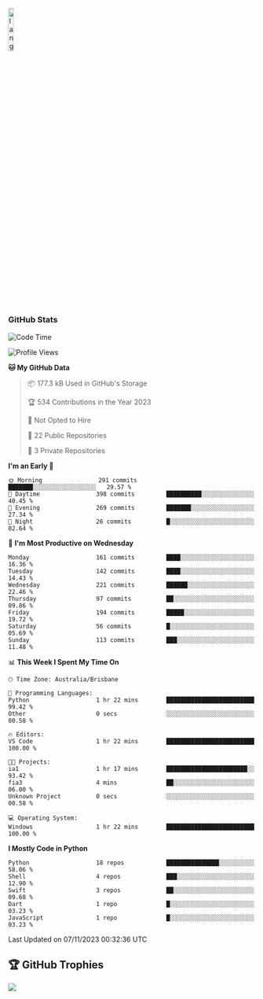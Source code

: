 <p align="left"><img width=15%" src="https://github.com/alansmathew/alansmathew/raw/master/lang.gif" alt="lang image here" /></p>

# <h3 align="left">GitHub Stats</h3>

<!--START_SECTION:waka-->
![Code Time](http://img.shields.io/badge/Code%20Time-317%20hrs%2050%20mins-blue)

![Profile Views](http://img.shields.io/badge/Profile%20Views-0-blue)

**🐱 My GitHub Data** 

> 📦 177.3 kB Used in GitHub's Storage 
 > 
> 🏆 534 Contributions in the Year 2023
 > 
> 🚫 Not Opted to Hire
 > 
> 📜 22 Public Repositories 
 > 
> 🔑 3 Private Repositories 
 > 
**I'm an Early 🐤** 

```text
🌞 Morning                291 commits         ███████░░░░░░░░░░░░░░░░░░   29.57 % 
🌆 Daytime                398 commits         ██████████░░░░░░░░░░░░░░░   40.45 % 
🌃 Evening                269 commits         ███████░░░░░░░░░░░░░░░░░░   27.34 % 
🌙 Night                  26 commits          █░░░░░░░░░░░░░░░░░░░░░░░░   02.64 % 
```
📅 **I'm Most Productive on Wednesday** 

```text
Monday                   161 commits         ████░░░░░░░░░░░░░░░░░░░░░   16.36 % 
Tuesday                  142 commits         ████░░░░░░░░░░░░░░░░░░░░░   14.43 % 
Wednesday                221 commits         ██████░░░░░░░░░░░░░░░░░░░   22.46 % 
Thursday                 97 commits          ██░░░░░░░░░░░░░░░░░░░░░░░   09.86 % 
Friday                   194 commits         █████░░░░░░░░░░░░░░░░░░░░   19.72 % 
Saturday                 56 commits          █░░░░░░░░░░░░░░░░░░░░░░░░   05.69 % 
Sunday                   113 commits         ███░░░░░░░░░░░░░░░░░░░░░░   11.48 % 
```


📊 **This Week I Spent My Time On** 

```text
🕑︎ Time Zone: Australia/Brisbane

💬 Programming Languages: 
Python                   1 hr 22 mins        █████████████████████████   99.42 % 
Other                    0 secs              ░░░░░░░░░░░░░░░░░░░░░░░░░   00.58 % 

🔥 Editors: 
VS Code                  1 hr 22 mins        █████████████████████████   100.00 % 

🐱‍💻 Projects: 
ia1                      1 hr 17 mins        ███████████████████████░░   93.42 % 
fia3                     4 mins              ██░░░░░░░░░░░░░░░░░░░░░░░   06.00 % 
Unknown Project          0 secs              ░░░░░░░░░░░░░░░░░░░░░░░░░   00.58 % 

💻 Operating System: 
Windows                  1 hr 22 mins        █████████████████████████   100.00 % 
```

**I Mostly Code in Python** 

```text
Python                   18 repos            ███████████████░░░░░░░░░░   58.06 % 
Shell                    4 repos             ███░░░░░░░░░░░░░░░░░░░░░░   12.90 % 
Swift                    3 repos             ██░░░░░░░░░░░░░░░░░░░░░░░   09.68 % 
Dart                     1 repo              █░░░░░░░░░░░░░░░░░░░░░░░░   03.23 % 
JavaScript               1 repo              █░░░░░░░░░░░░░░░░░░░░░░░░   03.23 % 
```




 Last Updated on 07/11/2023 00:32:36 UTC
<!--END_SECTION:waka-->

## 🏆 GitHub Trophies

![](https://github-profile-trophy.vercel.app/?username=samh06&theme=discord&no-frame=true&no-bg=false&margin-w=4)

